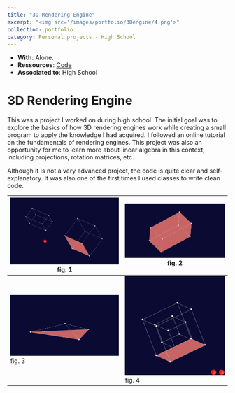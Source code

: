 ```yaml
---
title: "3D Rendering Engine"
excerpt: "<img src='/images/portfolio/3Dengine/4.png'>"
collection: portfolio
category: Personal projects - High School
---
```


* __With__: Alone.
* __Ressources__: [Code](https://github.com/mathisw59/3DRenderingEngine)
* __Associated to__: High School

# 3D Rendering Engine

This was a project I worked on during high school. The initial goal was to explore the basics of how 3D rendering engines work while creating a small program to apply the knowledge I had acquired. I followed an online tutorial on the fundamentals of rendering engines. This project was also an opportunity for me to learn more about linear algebra in this context, including projections, rotation matrices, etc.

Although it is not a very advanced project, the code is quite clear and self-explanatory. It was also one of the first times I used classes to write clean code.


| ![Image 1](/images/portfolio/3Dengine/1.png) fig. 1| ![Image 2](/images/portfolio/3Dengine/2.png) fig. 2 |
| ----------------- | ----------------- |
| ![Image 3](/images/portfolio/3Dengine/3.png) fig. 3 | ![Image 4](/images/portfolio/3Dengine/4.png) fig. 4 |